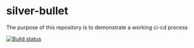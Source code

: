 # silver-bullet
The purpose of this repository is to demonstrate a working ci-cd process

[![Build status](https://ci.appveyor.com/api/projects/status/v6dwrtvpv8gkq1m3/branch/development?svg=true)](https://ci.appveyor.com/project/BobNelsonRB/silver-bullet/branch/development)
